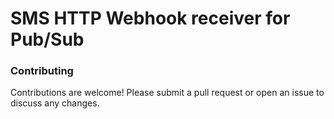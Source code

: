 # SMS HTTP Webhook receiver for Pub/Sub

### Contributing
Contributions are welcome! Please submit a pull request or open an issue to discuss any changes.
